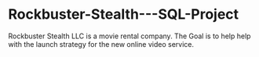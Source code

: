 # Rockbuster-Stealth---SQL-Project
Rockbuster Stealth LLC is a movie rental company. The Goal is to help  help with the launch strategy for the new online video service.
